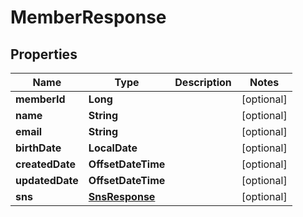 

# MemberResponse


## Properties

| Name | Type | Description | Notes |
|------------ | ------------- | ------------- | -------------|
|**memberId** | **Long** |  |  [optional] |
|**name** | **String** |  |  [optional] |
|**email** | **String** |  |  [optional] |
|**birthDate** | **LocalDate** |  |  [optional] |
|**createdDate** | **OffsetDateTime** |  |  [optional] |
|**updatedDate** | **OffsetDateTime** |  |  [optional] |
|**sns** | [**SnsResponse**](SnsResponse.md) |  |  [optional] |



